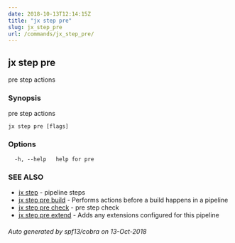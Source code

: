 ```yaml
---
date: 2018-10-13T12:14:15Z
title: "jx step pre"
slug: jx_step_pre
url: /commands/jx_step_pre/
---
```

## jx step pre

pre step actions

### Synopsis

pre step actions

```
jx step pre [flags]
```

### Options

```
  -h, --help   help for pre
```

### SEE ALSO

* [jx step](/commands/jx_step/)	 - pipeline steps
* [jx step pre build](/commands/jx_step_pre_build/)	 - Performs actions before a build happens in a pipeline
* [jx step pre check](/commands/jx_step_pre_check/)	 - pre step check
* [jx step pre extend](/commands/jx_step_pre_extend/)	 - Adds any extensions configured for this pipeline

###### Auto generated by spf13/cobra on 13-Oct-2018

